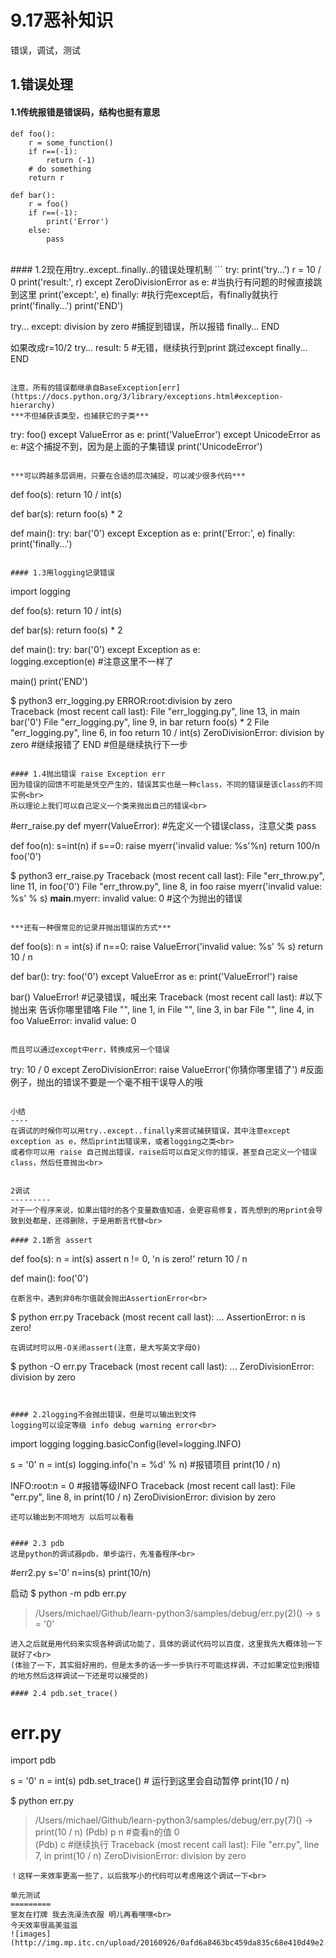 9.17恶补知识
======
错误，调试，测试

1.错误处理
----------
#### 1.1传统报错是错误码，结构也挺有意思
```
def foo():
    r = some_function()
    if r==(-1):
        return (-1)
    # do something
    return r

def bar():
    r = foo()
    if r==(-1):
        print('Error')
    else:
        pass
```
<br>
#### 1.2现在用try..except..finally..的错误处理机制
```
try:
    print('try...')
    r = 10 / 0
    print('result:', r)
except ZeroDivisionError as e:     #当执行有问题的时候直接跳到这里
    print('except:', e)
finally:                           #执行完except后，有finally就执行
    print('finally...')
print('END')

try...
except: division by zero           #捕捉到错误，所以报错
finally...
END

如果改成r=10/2
try...
result: 5                          #无错，继续执行到print 跳过except
finally...
END
```

注意，所有的错误都继承自BaseException[err](https://docs.python.org/3/library/exceptions.html#exception-hierarchy)
***不但捕获该类型，也捕获它的子类***
```
try:
    foo()
except ValueError as e:
    print('ValueError')
except UnicodeError as e:          #这个捕捉不到，因为是上面的子集错误
    print('UnicodeError')
```

***可以跨越多层调用，只要在合适的层次捕捉，可以减少很多代码***
```
def foo(s):
    return 10 / int(s)

def bar(s):
    return foo(s) * 2

def main():
    try:
        bar('0')
    except Exception as e:
        print('Error:', e)
    finally:
        print('finally...')
```

#### 1.3用logging记录错误

```
import logging

def foo(s):
    return 10 / int(s)

def bar(s):
    return foo(s) * 2

def main():
    try:
        bar('0')
    except Exception as e:                 
        logging.exception(e)                      #注意这里不一样了

main()
print('END')


$ python3 err_logging.py
ERROR:root:division by zero           
Traceback (most recent call last):
  File "err_logging.py", line 13, in main
    bar('0')
  File "err_logging.py", line 9, in bar
    return foo(s) * 2
  File "err_logging.py", line 6, in foo
    return 10 / int(s)
ZeroDivisionError: division by zero               #继续报错了
END                                               #但是继续执行下一步

```

#### 1.4抛出错误 raise Exception err
因为错误的回馈不可能是凭空产生的，错误其实也是一种class，不同的错误是该class的不同实例<br>
所以理论上我们可以自己定义一个类来抛出自己的错误<br>
```
#err_raise.py
def myerr(ValueError):                           #先定义一个错误class，注意父类
  pass

def foo(n):
  s=int(n)
  if s==0:
    raise myerr('invalid value: %s'%n)
  return 100/n
foo('0')

$ python3 err_raise.py 
Traceback (most recent call last):
  File "err_throw.py", line 11, in <module>
    foo('0')
  File "err_throw.py", line 8, in foo
    raise myerr('invalid value: %s' % s)
__main__.myerr: invalid value: 0                   #这个为抛出的错误
```

***还有一种很常见的记录并抛出错误的方式***
```
def foo(s):
    n = int(s)
    if n==0:
        raise ValueError('invalid value: %s' % s)
    return 10 / n

def bar():
    try:
        foo('0')
    except ValueError as e:
        print('ValueError!')
        raise

bar()
ValueError!                                           #记录错误，喊出来
Traceback (most recent call last):                    #以下抛出来 告诉你哪里错咯 
  File "<stdin>", line 1, in <module>
  File "<stdin>", line 3, in bar
  File "<stdin>", line 4, in foo
ValueError: invalid value: 0

```

而且可以通过except中err，转换成另一个错误
```
try:
    10 / 0
except ZeroDivisionError:
    raise ValueError('你猜你哪里错了')                  #反面例子，抛出的错误不要是一个毫不相干误导人的哦
```

小结
----
在调试的时候你可以用try..except..finally来尝试捕获错误，其中注意except exception as e，然后print出错误来，或者logging之类<br>
或者你可以用 raise 自己抛出错误，raise后可以自定义你的错误，甚至自己定义一个错误class，然后任意抛出<br>


2调试
---------
对于一个程序来说，如果出错时的各个变量数值知道，会更容易修复，首先想到的用print会导致到处都是，还得删除，于是用断言代替<br>

#### 2.1断言 assert
```
def foo(s):
    n = int(s)
    assert n != 0, 'n is zero!'
    return 10 / n

def main():
    foo('0')
```
在断言中，遇到非0布尔值就会抛出AssertionError<br>
```
$ python err.py
Traceback (most recent call last):
  ...
AssertionError: n is zero!
```
在调试时可以用-O关闭assert(注意，是大写英文字母O)
```
$ python -O err.py
Traceback (most recent call last):
  ...
ZeroDivisionError: division by zero
```


#### 2.2logging不会抛出错误，但是可以输出到文件
logging可以设定等级 info debug warning error<br>
```
import logging
logging.basicConfig(level=logging.INFO)

s = '0'
n = int(s)
logging.info('n = %d' % n)                    #报错项目
print(10 / n)

INFO:root:n = 0                               #报错等级INFO
Traceback (most recent call last):
  File "err.py", line 8, in <module>
    print(10 / n)
ZeroDivisionError: division by zero
```
还可以输出到不同地方 以后可以看看


#### 2.3 pdb
这是python的调试器pdb，单步运行，先准备程序<br>
```
#err2.py
s='0'
n=ins(s)
print(10/n)

启动
$ python -m pdb err.py
> /Users/michael/Github/learn-python3/samples/debug/err.py(2)<module>()
-> s = '0'
```
进入之后就是用代码来实现各种调试功能了，具体的调试代码可以百度，这里我先大概体验一下就好了<br>
(体验了一下，其实挺好用的，但是太多的话一步一步执行不可能这样调，不过如果定位到报错的地方然后这样调试一下还是可以接受的)

#### 2.4 pdb.set_trace()
```
# err.py
import pdb

s = '0'
n = int(s)
pdb.set_trace()                               # 运行到这里会自动暂停
print(10 / n)

$ python err.py 
> /Users/michael/Github/learn-python3/samples/debug/err.py(7)<module>()
-> print(10 / n)
(Pdb) p n                                     #查看n的值
0         
(Pdb) c                                       #继续执行
Traceback (most recent call last):
  File "err.py", line 7, in <module>
    print(10 / n)
ZeroDivisionError: division by zero
```
！这样一来效率更高一些了，以后我写小的代码可以考虑用这个调试一下<br>

单元测试
=========
室友在打牌 我去洗澡洗衣服 明儿再看嘿嘿<br>
今天效率很高美滋滋
![images](http://img.mp.itc.cn/upload/20160926/0afd6a8463bc459da835c68e410d49e2.jpeg)